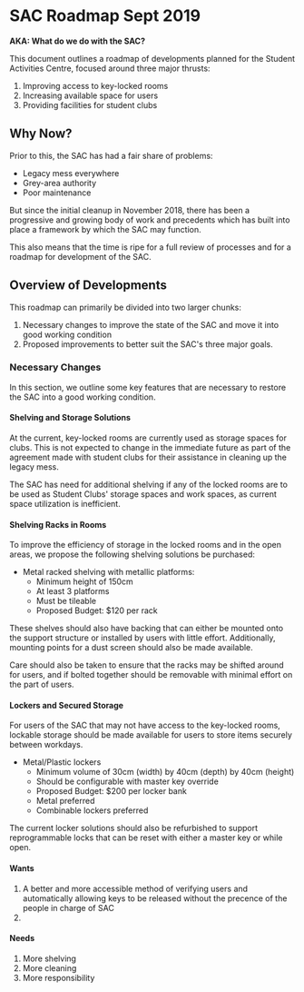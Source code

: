 # SAC Roadmap Sept 2019

**AKA: What do we do with the SAC?**

This document outlines a roadmap of developments planned for the Student Activities Centre, focused around three major thrusts:

1. Improving access to key-locked rooms
2. Increasing available space for users
3. Providing facilities for student clubs

## Why Now?

Prior to this, the SAC has had a fair share of problems:

* Legacy mess everywhere
* Grey-area authority
* Poor maintenance 

But since the initial cleanup in November 2018, there has been a progressive and growing body of work and precedents which has built into place a framework by which the SAC may function.

This also means that the time is ripe for a full review of processes and for a roadmap for development of the SAC.

## Overview of Developments

This roadmap can primarily be divided into two larger chunks:

1. Necessary changes to improve the state of the SAC and move it into good working condition
2. Proposed improvements to better suit the SAC's three major goals.

### Necessary Changes

In this section, we outline some key features that are necessary to restore the SAC into a good working condition.

#### Shelving and Storage Solutions

At the current, key-locked rooms are currently used as storage spaces for clubs. This is not expected to change in the immediate future as part of the agreement made with student clubs for their assistance in cleaning up the legacy mess.

The SAC has need for additional shelving if any of the locked rooms are to be used as Student Clubs' storage spaces and work spaces, as current space utilization is inefficient.

#### Shelving Racks in Rooms

To improve the efficiency of storage in the locked rooms and in the open areas, we propose the following shelving solutions be purchased:

* Metal racked shelving with metallic platforms:
    * Minimum height of 150cm
    * At least 3 platforms
    * Must be tileable
    * Proposed Budget: $120 per rack

These shelves should also have backing that can either be mounted onto the support structure or installed by users with little effort. Additionally, mounting points for a dust screen should also be made available.

Care should also be taken to ensure that the racks may be shifted around for users, and if bolted together should be removable with minimal effort on the part of users.

#### Lockers and Secured Storage

For users of the SAC that may not have access to the key-locked rooms, lockable storage should be made available for users to store items securely between workdays.

* Metal/Plastic lockers
    * Minimum volume of 30cm (width) by 40cm (depth) by 40cm (height)
    * Should be configurable with master key override
    * Proposed Budget: $200 per locker bank 
    * Metal preferred
    * Combinable lockers preferred

The current locker solutions should also be refurbished to support reprogrammable locks that can be reset with either a master key or while open.


#### Wants
1) A better and more accessible method of verifying users and automatically allowing keys to be released without the precence of the people in charge of SAC
2) 

#### Needs
1) More shelving
2) More cleaning
3) More responsibility
